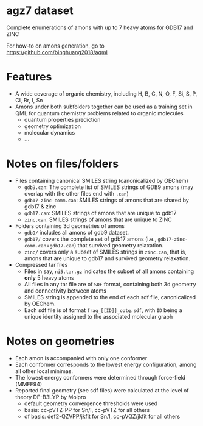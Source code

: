 # agz7 dataset 
Complete enumerations of amons with up to 7 heavy atoms for GDB17 and ZINC

For how-to on amons generation, go to https://github.com/binghuang2018/aqml

# Features
- A wide coverage of organic chemistry, including H, B, C, N, O, F, Si, S, P, Cl, Br, I, Sn
- Amons under both subfolders together can be used as a training set in QML for quantum chemistry problems related to organic molecules
  - quantum properties prediction
  - geometry optimization
  - molecular dynamics 
  - ...

# Notes on files/folders 
- Files containing canonical SMILES string (canonicalized by OEChem)
  - `gdb9.can`: The complete list of SMILES strings of GDB9 amons (may overlap with the other files end with `.can`)
  - `gdb17-zinc-comm.can`: SMILES strings of amons that are shared by gdb17 & zinc
  - `gdb17.can`: SMILES strings of amons that are unique to gdb17
  - `zinc.can`: SMILES strings of amons that are unique to ZINC
- Folders containing 3d geometries of amons
  - `gdb9/` includes all amons of gdb9 dataset.
  - `gdb17/` covers the complete set of gdb17 amons (i.e., `gdb17-zinc-comm.can`+`gdb17.can`) that survived geometry relaxation. 
  - `zinc/` covers only a subset of SMILES strings in `zinc.can`, that is, amons that are unique to gdb17 and survived geometry relaxation.
- Compressed tar files
  - Files in say, `ni5.tar.gz` indicates the subset of all amons containing **__only__** 5 heavy atoms
  - All files in any tar file are of `SDF` format, containing both 3d geometry and connectivity between atoms
  - SMILES string is appended to the end of each sdf file, canonicalized by OEChem.
  - Each sdf file is of format `frag_[[ID]]_optg.sdf`, with `ID` being a unique identity assigned to the associated molecular graph


# Notes on geometries
- Each amon is accompanied with only one conformer
- Each conformer corresponds to the lowest energy configuration, among all other local minimas.
- The lowest energy conformers were determined through force-field (MMFF94)
- Reported final geometry (see sdf files) were calculated at the level of theory DF-B3LYP by Molpro
  - default geometry convergence thresholds were used
  - basis: cc-pVTZ-PP for Sn/I, cc-pVTZ for all others
  - df basis: def2-QZVPP/jkfit for Sn/I, cc-pVQZ/jkfit for all others
  
